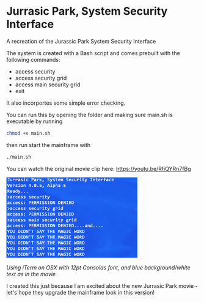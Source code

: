 # Jurrasic Park, System Security Interface
A recreation of the Jurassic Park System Security Interface

The system is created with a Bash script and comes prebuilt with the following commands:
- access security
- access security grid
- access main security grid
- exit

It also incorportes some simple error checking.

You can run this by opening the folder and making sure main.sh is executable by running 
```bash
chmod +x main.sh
```
then run start the mainframe with
```bash
./main.sh
```
You can watch the original movie clip here: https://youtu.be/RfiQYRn7fBg

![JPSI Screen Shot](/screen-shot.png)

*Using iTerm on OSX with 12pt Consolas font, and blue background/white text as in the movie*

I created this just because I am excited about the new Jurrasic Park movie - let's hope they upgrade the mainframe look in this version!
